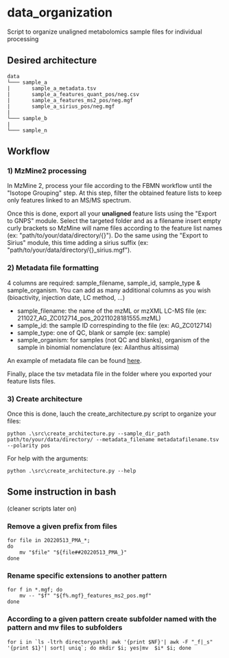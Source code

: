 # data_organization
Script to organize unaligned metabolomics sample files for individual processing

## Desired architecture

```
data
└─── sample_a
|       sample_a_metadata.tsv
|       sample_a_features_quant_pos/neg.csv
|       sample_a_features_ms2_pos/neg.mgf
|       sample_a_sirius_pos/neg.mgf
|
└─── sample_b
|
└─── sample_n
```

## Workflow

### 1) MzMine2 processing

In MzMine 2, process your file according to the FBMN workflow until the "Isotope Grouping" step. At this step, filter the obtained feature lists to keep only features linked to an MS/MS spectrum.

Once this is done, export all your **unaligned** feature lists using the "Export to GNPS" module. Select the targeted folder and as a filename insert empty curly brackets so MzMine will name files according to the feature list names (ex: "path/to/your/data/directory/{}"). Do the same using the "Export to Sirius" module, this time adding a sirius suffix (ex: "path/to/your/data/directory/{}_sirius.mgf").

### 2) Metadata file formatting

4 columns are required: sample_filename, sample_id, sample_type & sample_organism. You can add as many additional columns as you wish (bioactivity, injection date, LC method, ...)

- sample_filename: the name of the mzML or mzXML LC-MS file (ex: 211027_AG_ZC012714_pos_20211028181555.mzML)
- sample_id: the sample ID correspinding to the file (ex: AG_ZC012714)
- sample_type: one of QC, blank or sample (ex: sample)
- sample_organism: for samples (not QC and blanks), organism of the sample in binomial nomenclature (ex: Ailanthus altissima)

An example of metadata file can be found [here](https://github.com/mandelbrot-project/data_organization/blob/main/data/metadata.tsv).

Finally, place the tsv metadata file in the folder where you exported your feature lists files. 

### 3) Create architecture

Once this is done, lauch the create_architecture.py script to organize your files:

```console
python .\src\create_architecture.py --sample_dir_path path/to/your/data/directory/ --metadata_filename metadatafilename.tsv --polarity pos
```

For help with the arguments:

```console
python .\src\create_architecture.py --help
```


## Some instruction in bash 
(cleaner scripts later on)

### Remove a given prefix from files

```
for file in 20220513_PMA_*;
do
    mv "$file" "${file##20220513_PMA_}"
done
```

### Rename specific extensions to another pattern

```
for f in *.mgf; do 
    mv -- "$f" "${f%.mgf}_features_ms2_pos.mgf"
done
```

### According to a given pattern create subfolder named with the pattern and mv files to subfolders

```
for i in `ls -ltrh directorypath| awk '{print $NF}'| awk -F "_f|_s" '{print $1}'| sort| uniq`; do mkdir $i; yes|mv  $i* $i; done
```

